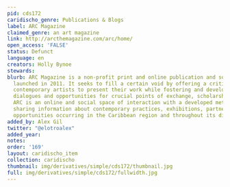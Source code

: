 ```yaml
---
pid: cds172
caridischo_genre: Publications & Blogs
label: ARC Magazine
claimed_genre: an art magazine
link: http://arcthemagazine.com/arc/home/
open_access: 'FALSE'
status: Defunct
language: en
creators: Holly Bynoe
stewards:
blurb: ARC Magazine is a non-profit print and online publication and social platform
  launched in 2011. It seeks to fill a certain void by offering a critical space for
  contemporary artists to present their work while fostering and developing critical
  dialogues and opportunities for crucial points of exchange, scholarship and study.
  ARC is an online and social space of interaction with a developed methodology of
  sharing information about contemporary practices, exhibitions, partnerships, and
  opportunities occurring in the Caribbean region and throughout its diasporas.
added_by: Alex Gil
twitter: "@elotroalex"
added_year:
notes:
order: '169'
layout: caridischo_item
collection: caridischo
thumbnail: img/derivatives/simple/cds172/thumbnail.jpg
full: img/derivatives/simple/cds172/fullwidth.jpg
---
```

